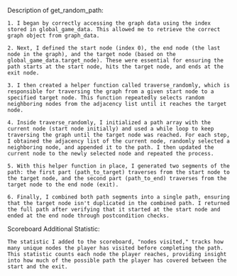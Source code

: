 Description of get_random_path:

    1. I began by correctly accessing the graph data using the index stored in global_game_data. This allowed me to retrieve the correct graph object from graph_data.

    2. Next, I defined the start node (index 0), the end node (the last node in the graph), and the target node (based on the global_game_data.target_node). These were essential for ensuring the path starts at the start node, hits the target node, and ends at the exit node.

    3. I then created a helper function called traverse_randomly, which is responsible for traversing the graph from a given start node to a specified target node. This function repeatedly selects random neighboring nodes from the adjacency list until it reaches the target node.

    4. Inside traverse_randomly, I initialized a path array with the current node (start node initially) and used a while loop to keep traversing the graph until the target node was reached. For each step, I obtained the adjacency list of the current node, randomly selected a neighboring node, and appended it to the path. I then updated the current node to the newly selected node and repeated the process.

    5. With this helper function in place, I generated two segments of the path: the first part (path_to_target) traverses from the start node to the target node, and the second part (path_to_end) traverses from the target node to the end node (exit).

    6. Finally, I combined both path segments into a single path, ensuring that the target node isn't duplicated in the combined path. I returned the full path after verifying that it started at the start node and ended at the end node through postcondition checks.

Scoreboard Additional Statistic:

    The statistic I added to the scoreboard, "nodes visited," tracks how many unique nodes the player has visited before completing the path. This statistic counts each node the player reaches, providing insight into how much of the possible path the player has covered between the start and the exit.
